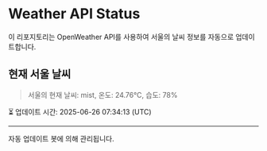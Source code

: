 
# Weather API Status

이 리포지토리는 OpenWeather API를 사용하여 서울의 날씨 정보를 자동으로 업데이트합니다.

## 현재 서울 날씨
> 서울의 현재 날씨: mist, 온도: 24.76°C, 습도: 78%

⏳ 업데이트 시간: 2025-06-26 07:34:13 (UTC)

---
자동 업데이트 봇에 의해 관리됩니다.
